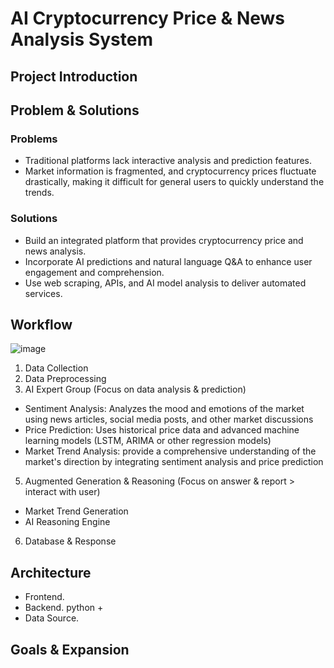 # AI Cryptocurrency Price & News Analysis System
## Project Introduction

## Problem & Solutions
### Problems
- Traditional platforms lack interactive analysis and prediction features.
- Market information is fragmented, and cryptocurrency prices fluctuate drastically, making it difficult for general users to quickly understand the trends.
### Solutions
- Build an integrated platform that provides cryptocurrency price and news analysis.
- Incorporate AI predictions and natural language Q&A to enhance user engagement and comprehension.
- Use web scraping, APIs, and AI model analysis to deliver automated services.
## Workflow
![image](https://github.com/user-attachments/assets/0f929a04-3c95-42e7-8f39-b57ccfe1bb72)
1. Data Collection
2. Data Preprocessing
3. AI Expert Group (Focus on data analysis & prediction)
  - Sentiment Analysis: Analyzes the mood and emotions of the market using news articles, social media posts, and other market discussions
  - Price Prediction: Uses historical price data and advanced machine learning models (LSTM, ARIMA or other regression models)
  - Market Trend Analysis: provide a comprehensive understanding of the market's direction by integrating sentiment analysis and price prediction
5. Augmented Generation & Reasoning (Focus on answer & report > interact with user) 
  - Market Trend Generation
  - AI Reasoning Engine
6. Database & Response
## Architecture
- Frontend. 
- Backend. python +
- Data Source. 
## Goals & Expansion

